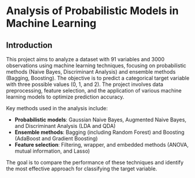 # Analysis of Probabilistic Models in Machine Learning

## Introduction

This project aims to analyze a dataset with 91 variables and 3000 observations using machine learning techniques, focusing on probabilistic methods (Naive Bayes, Discriminant Analysis) and ensemble methods (Bagging, Boosting). The objective is to predict a categorical target variable with three possible values (0, 1, and 2). The project involves data preprocessing, feature selection, and the application of various machine learning models to optimize prediction accuracy.

Key methods used in the analysis include:
- **Probabilistic models**: Gaussian Naive Bayes, Augmented Naive Bayes, and Discriminant Analysis (LDA and QDA)
- **Ensemble methods**: Bagging (including Random Forest) and Boosting (AdaBoost and Gradient Boosting)
- **Feature selection**: Filtering, wrapper, and embedded methods (ANOVA, mutual information, and Lasso)

The goal is to compare the performance of these techniques and identify the most effective approach for classifying the target variable.
